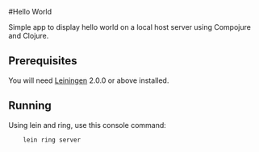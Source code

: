 #Hello World

Simple app to display hello world on a local host server using Compojure and Clojure.

## Prerequisites

You will need [Leiningen][] 2.0.0 or above installed.

[leiningen]: https://github.com/technomancy/leiningen

## Running

Using lein and ring, use this console command:
```
    lein ring server
```
